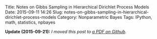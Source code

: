 Title: Notes on Gibbs Sampling in Hierarchical Dirichlet Process Models
Date: 2015-09-11 14:26
Slug: notes-on-gibbs-sampling-in-hierarchical-dirichlet-process-models
Category: Nonparametric Bayes
Tags: IPython, math, statistics, npbayes


__Update (2015-09-21):__ _I moved this post to [a PDF on Github](https://github.com/tdhopper/notes-on-dirichlet-processes/blob/master/2015-09-21-hdp-lda-gibbs-sampler.pdf)._